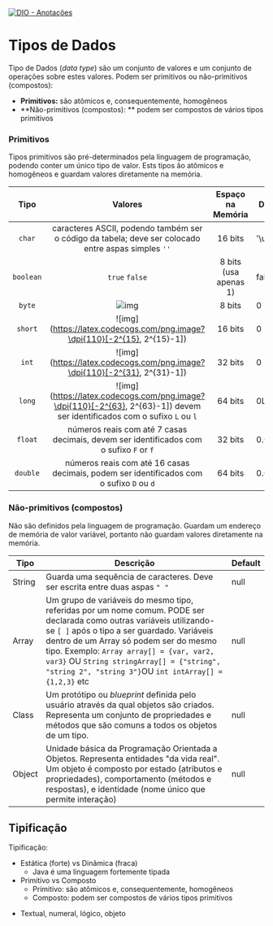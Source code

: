 [![DIO - Anotações](https://img.shields.io/badge/DIO-Anotações-e7c2ff?style=for-the-badge)](https://web.dio.me/course/variaveis-tipos-de-dados-e-operadores-matematicos-em-java/learning/d687771f-76cd-4379-9e1f-1c529c44e15b)

# Tipos de Dados

Tipo de Dados (_data type_) são um conjunto de valores e um conjunto de operações sobre estes valores. Podem ser primitivos ou não-primitivos (compostos):

- **Primitivos:** são atômicos e, consequentemente, homogêneos
- **Não-primitivos (compostos): ** podem ser compostos de vários tipos primitivos

### Primitivos

Tipos primitivos são pré-determinados pela linguagem de programação, podendo conter um único tipo de valor. Ests tipos ão atômicos e homogêneos e guardam valores diretamente na memória.

|   Tipo    |                           Valores                            |   Espaço na Memória   | Default  |
| :-------: | :----------------------------------------------------------: | :-------------------: | -------- |
|  `char`   | caracteres ASCII, podendo também ser o código da tabela; deve ser colocado entre aspas simples `''` |        16 bits        | '\u0000' |
| `boolean` |                        `true` `false`                        | 8 bits (usa apenas 1) | false    |
|  `byte`   | ![img](https://latex.codecogs.com/png.image?\dpi{110}[-128,127]) |        8 bits         | 0        |
|  `short`  | ![img](https://latex.codecogs.com/png.image?\dpi{110}[-2^{15}, 2^{15}-1]) |        16 bits        | 0        |
|   `int`   | ![img](https://latex.codecogs.com/png.image?\dpi{110}[-2^{31}, 2^{31}-1]) |        32 bits        | 0        |
|  `long`   | ![img](https://latex.codecogs.com/png.image?\dpi{110}[-2^{63}, 2^{63}-1]) devem ser identificados com o sufixo `L` ou `l` |        64 bits        | 0L       |
|  `float`  | números reais com até 7 casas decimais, devem ser identificados com o sufixo `F` or `f` |        32 bits        | 0.0f     |
| `double`  | números reais com até 16 casas decimais, podem ser identificados com o sufixo `D` ou `d` |        64 bits        | 0.0d     |





### Não-primitivos (compostos)

Não são definidos pela linguagem de programação. Guardam um endereço de memória de valor variável, portanto não guardam valores diretamente na memória.

| Tipo   | Descrição                                                    | Default |
| ------ | ------------------------------------------------------------ | ------- |
| String | Guarda uma sequência de caracteres. Deve ser escrita entre duas aspas `" "` | null    |
| Array  | Um grupo de variáveis do mesmo tipo, referidas por um nome comum. PODE ser declarada como outras variáveis utilizando-se `[ ]` após o tipo a ser guardado. Variáveis dentro de um Array só podem ser do mesmo tipo. Exemplo: `Array array[] = {var, var2, var3}` OU `String stringArray[] = {"string", "string 2", "string 3"}`OU `int intArray[] = {1,2,3}` etc | null    |
| Class  | Um protótipo ou *blueprint* definida pelo usuário através da qual objetos são criados. Representa um conjunto de propriedades e métodos que são comuns a todos os objetos de um tipo. | null    |
| Object | Unidade básica da Programação Orientada a Objetos. Representa entidades "da vida real". Um objeto é composto por estado (atributos e propriedades), comportamento (métodos e respostas), e identidade (nome único que permite interação) | null    |

## Tipificação









Tipificação:

- Estática (forte) vs Dinâmica (fraca)
  - Java é uma linguagem fortemente tipada
- Primitivo vs Composto
  - Primitivo: são atômicos e, consequentemente, homogêneos
  - Composto: podem ser compostos de vários tipos primitivos



* Textual, numeral, lógico, objeto
